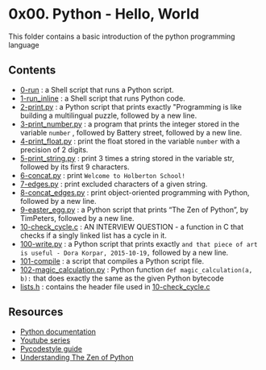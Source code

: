 # 0x00. Python - Hello, World

This folder contains a basic introduction of the python programming language

## Contents

- [0-run](0-run) : a Shell script that runs a Python script.
- [1-run_inline](1-run_inline) : a Shell script that runs Python code.
- [2-print.py](2-print.py) : a Python script that prints exactly "Programming is like building a multilingual puzzle, followed by a new line.
- [3-print_number.py](3-print_number.py) : a program that prints the integer stored in the variable `number` , followed by Battery street, followed by a new line.
- [4-print_float.py](4-print_float.py) : print the float stored in the variable `number` with a precision of 2 digits.
- [5-print_string.py](5-print_string.py) : print 3 times a string stored in the variable str, followed by its first 9 characters.
- [6-concat.py](6-concat.py) : print `Welcome to Holberton School!`
- [7-edges.py](7-edges.py) : print excluded characters of a given string.
- [8-concat_edges.py](8-concat_edges.py) : print object-oriented programming with Python, followed by a new line.
- [9-easter_egg.py](9-easter_egg.py) : a Python script that prints “The Zen of Python”, by TimPeters, followed by a new line.
- [10-check_cycle.c](10-check_cycle.c) : AN INTERVIEW QUESTION - a function in C that checks if a singly linked list has a cycle in it.
- [100-write.py](100-write.py) : a Python script that prints exactly `and that piece of art is useful - Dora Korpar, 2015-10-19,` followed by a new line.
- [101-compile](101-compile) : a script that compiles a Python script file.
- [102-magic_calculation.py](102-magic_calculation.py) : Python function `def magic_calculation(a, b):` that does exactly the same as the given Python bytecode
- [lists.h](lists.h) : contains the header file used in [10-check_cycle.c](10-check_cycle.c)

## Resources

- [Python documentation](https://docs.python.org/3/tutorial/index.html)
- [Youtube series](https://www.youtube.com/playlist?list=PLGLfVvz_LVvTn3cK5e6LjhgGiSeVlIRwt)
- [Pycodestyle guide](https://alx-intranet.hbtn.io/rltoken/zbSpP5Q7q3JUCAWDL2z9Wg)
- [Understanding The Zen of Python](https://www.youtube.com/watch?v=uBHOb55-fBo)
